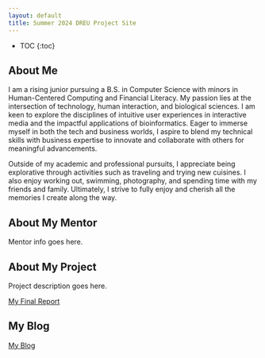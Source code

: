 ```yaml
---
layout: default
title: Summer 2024 DREU Project Site
---
```


* TOC
{:toc}

## About Me

I am a rising junior pursuing a B.S. in Computer Science with minors in Human-Centered Computing and Financial Literacy. My passion lies at the intersection of technology, human interaction, and biological sciences. I am keen to explore the disciplines of intuitive user experiences in interactive media and the impactful applications of bioinformatics. Eager to immerse myself in both the tech and business worlds, I aspire to blend my technical skills with business expertise to innovate and collaborate with others for meaningful advancements.

Outside of my academic and professional pursuits, I appreciate being explorative through activities such as traveling and trying new cuisines. I also enjoy working out, swimming, photography, and spending time with my friends and family. Ultimately, I strive to fully enjoy and cherish all the memories I create along the way.

## About My Mentor

Mentor info goes here.

## About My Project

Project description goes here.

[My Final Report](files/finalreport.pdf)

## My Blog

[My Blog](blog.html)
